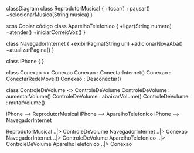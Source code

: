classDiagram
class ReprodutorMusical {
+tocar()
+pausar()
+selecionarMusica(String musica)
}

scss
Copiar código
class AparelhoTelefonico {
    +ligar(String numero)
    +atender()
    +iniciarCorreioVoz()
}

class NavegadorInternet {
    +exibirPagina(String url)
    +adicionarNovaAba()
    +atualizarPagina()
}

class iPhone {
}

class Conexao
<<interface>> Conexao
Conexao : ConectarInternet()
Conexao : ConectarRedeMovel()
Conexao : Desconectar()

class ControleDeVolume
<<interface>> ControleDeVolume
ControleDeVolume : aumentarVolume()
ControleDeVolume : abaixarVolume()
ControleDeVolume : mutarVolume()

iPhone --> ReprodutorMusical
iPhone --> AparelhoTelefonico
iPhone --> NavegadorInternet

ReprodutorMusical ..|> ControleDeVolume
NavegadorInternet ..|> Conexao
NavegadorInternet ..|> ControleDeVolume
AparelhoTelefonico ..|> ControleDeVolume
AparelhoTelefonico ..|> Conexao